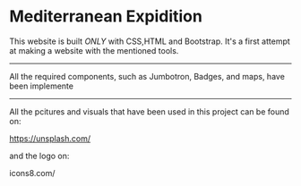 # Mediterranean Expidition

This website is built *ONLY* with CSS,HTML and Bootstrap.
It's a first attempt at making a website with the mentioned tools.

___ 
 
All the required components, such as Jumbotron, Badges, and maps,  have been implemente

___

All the pcitures and visuals that have been used in this project can be found 
on:

https://unsplash.com/

and the logo on:

icons8.com/

